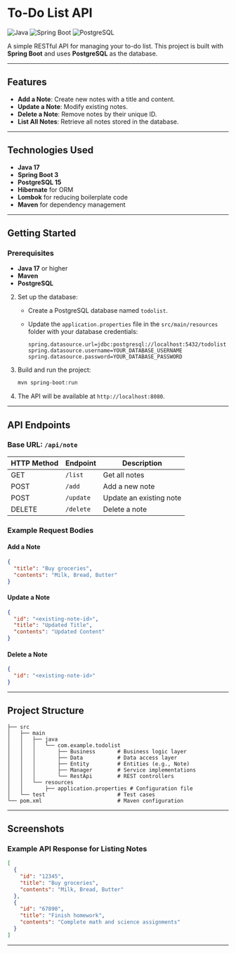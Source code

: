 # To-Do List API

![Java](https://img.shields.io/badge/Java-17-blue)
![Spring Boot](https://img.shields.io/badge/Spring%20Boot-3.0.0-green)
![PostgreSQL](https://img.shields.io/badge/PostgreSQL-15-lightblue)

A simple RESTful API for managing your to-do list. This project is built with **Spring Boot** and uses **PostgreSQL** as the database.

---

## Features

- **Add a Note**: Create new notes with a title and content.
- **Update a Note**: Modify existing notes.
- **Delete a Note**: Remove notes by their unique ID.
- **List All Notes**: Retrieve all notes stored in the database.

---

## Technologies Used

- **Java 17**
- **Spring Boot 3**
- **PostgreSQL 15**
- **Hibernate** for ORM
- **Lombok** for reducing boilerplate code
- **Maven** for dependency management

---

## Getting Started

### Prerequisites

- **Java 17** or higher
- **Maven**
- **PostgreSQL**


2. Set up the database:

   - Create a PostgreSQL database named `todolist`.
   - Update the `application.properties` file in the `src/main/resources` folder with your database credentials:

     ```properties
     spring.datasource.url=jdbc:postgresql://localhost:5432/todolist
     spring.datasource.username=YOUR_DATABASE_USERNAME
     spring.datasource.password=YOUR_DATABASE_PASSWORD
     ```

3. Build and run the project:

   ```bash
   mvn spring-boot:run
   ```

4. The API will be available at `http://localhost:8080`.

---

## API Endpoints

### Base URL: `/api/note`

| HTTP Method | Endpoint      | Description          |
|-------------|---------------|----------------------|
| GET         | `/list`       | Get all notes        |
| POST        | `/add`        | Add a new note       |
| POST        | `/update`     | Update an existing note |
| DELETE      | `/delete`     | Delete a note        |

### Example Request Bodies

#### Add a Note
```json
{
  "title": "Buy groceries",
  "contents": "Milk, Bread, Butter"
}
```

#### Update a Note
```json
{
  "id": "<existing-note-id>",
  "title": "Updated Title",
  "contents": "Updated Content"
}
```

#### Delete a Note
```json
{
  "id": "<existing-note-id>"
}
```

---

## Project Structure

```
├── src
│   ├── main
│   │   ├── java
│   │   │   └── com.example.todolist
│   │   │       ├── Business       # Business logic layer
│   │   │       ├── Data           # Data access layer
│   │   │       ├── Entity         # Entities (e.g., Note)
│   │   │       ├── Manager        # Service implementations
│   │   │       └── RestApi        # REST controllers
│   │   └── resources
│   │       ├── application.properties # Configuration file
│   └── test                       # Test cases
└── pom.xml                        # Maven configuration
```

---

## Screenshots

### Example API Response for Listing Notes
```json
[
  {
    "id": "12345",
    "title": "Buy groceries",
    "contents": "Milk, Bread, Butter"
  },
  {
    "id": "67890",
    "title": "Finish homework",
    "contents": "Complete math and science assignments"
  }
]
```

---
